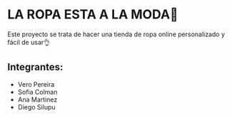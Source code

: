 # LA ROPA ESTA A LA MODA👕

Este proyecto se trata de hacer una tienda de ropa online personalizado y fácil de usar👌

## Integrantes:
- Vero Pereira
- Sofia Colman
- Ana Martinez 
- Diego Silupu


